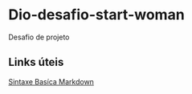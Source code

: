 # Dio-desafio-start-woman
Desafio de projeto

## Links úteis
[Sintaxe Basíca  Markdown](https://www.markdownguide.org/basic-syntax/)
